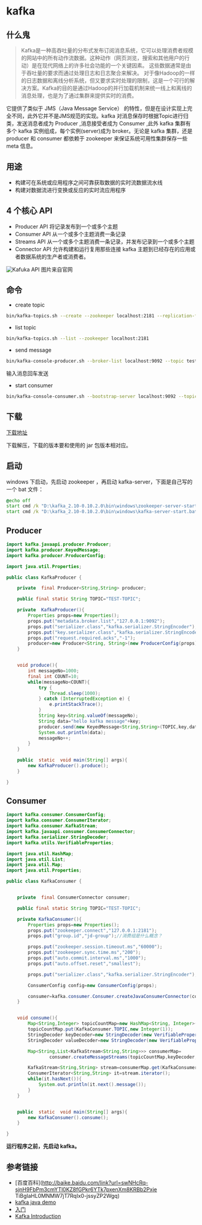 # kafka

## 什么鬼
> Kafka是一种高吞吐量的分布式发布订阅消息系统，它可以处理消费者规模的网站中的所有动作流数据。这种动作（网页浏览，搜索和其他用户的行动）是在现代网络上的许多社会功能的一个关键因素。 这些数据通常是由于吞吐量的要求而通过处理日志和日志聚合来解决。 对于像Hadoop的一样的日志数据和离线分析系统，但又要求实时处理的限制，这是一个可行的解决方案。Kafka的目的是通过Hadoop的并行加载机制来统一线上和离线的消息处理，也是为了通过集群来提供实时的消费。

它提供了类似于 JMS（Java Message Service） 的特性，但是在设计实现上完全不同，此外它并不是JMS规范的实现。kafka 对消息保存时根据Topic进行归类，发送消息者成为 Producer ,消息接受者成为 Consumer ,此外 kafka 集群有多个 kafka 实例组成，每个实例(server)成为 broker。无论是 kafka 集群，还是 producer 和 consumer 都依赖于 zookeeper 来保证系统可用性集群保存一些 meta 信息。

## 用途

- 构建可在系统或应用程序之间可靠获取数据的实时流数据流水线
- 构建对数据流进行变换或反应的实时流应用程序

## 4 个核心 API

- Producer API 将记录发布到一个或多个主题
- Consumer API 从一个或多个主题消费一条记录
- Streams API 从一个或多个主题消费一条记录，并发布记录到一个或多个主题
- Connector API 允许构建和运行复用那些连接 kafka 主题到已经存在的应用或者数据系统的生产者或消费者。

![Kafuka API](./image/kafka-apis.png)
图片来自官网

## 命令
- create topic
```bash
bin/kafka-topics.sh --create --zookeeper localhost:2181 --replication-factor 1 --partitions 1 --topic test
```
- list topic
```bash
bin/kafka-topics.sh --list --zookeeper localhost:2181
```

- send message

```bash
bin/kafka-console-producer.sh --broker-list localhost:9092 --topic test
```
输入消息回车发送

- start consumer
```bash
bin/kafka-console-consumer.sh --bootstrap-server localhost:9092 --topic test --from-beginning
```

## 下载

[下载地址](http://kafka.apache.org/downloads)

下载解压，下载的版本要和使用的 jar 包版本相对应。

## 启动
windows 下启动，先启动 zookeeper ，再启动 kafka-server，下面是自己写的一个 bat 文件：

```bat
@echo off
start cmd /k "D:\kafka_2.10-0.10.2.0\bin\windows\zookeeper-server-start.bat D:\kafka_2.10-0.10.2.0\config\zookeeper.properties"
start cmd /k "D:\kafka_2.10-0.10.2.0\bin\windows\kafka-server-start.bat D:\kafka_2.10-0.10.2.0\config\server.properties"
```

## Producer

```java
import kafka.javaapi.producer.Producer;
import kafka.producer.KeyedMessage;
import kafka.producer.ProducerConfig;

import java.util.Properties;

public class KafkaProducer {

    private  final Producer<String,String> producer;

    public final static String TOPIC="TEST-TOPIC";

    private  KafkaProducer(){
        Properties props=new Properties();
        props.put("metadata.broker.list","127.0.0.1:9092");
        props.put("serializer.class","kafka.serializer.StringEncoder");
        props.put("key.serializer.class","kafka.serializer.StringEncoder");
        props.put("request.required.acks","-1");
        producer=new Producer<String, String>(new ProducerConfig(props)) ;
    }


    void produce(){
        int messageNo=1000;
        final int COUNT=10;
        while(messageNo<COUNT){
            try {
                Thread.sleep(1000);
            } catch (InterruptedException e) {
                e.printStackTrace();
            }
            String key=String.valueOf(messageNo);
            String data="hello kafka message"+key;
            producer.send(new KeyedMessage<String,String>(TOPIC,key,data));
            System.out.println(data);
            messageNo++;
        }
    }

    public  static  void main(String[] args){
        new KafkaProducer().produce();
    }

}
```

## Consumer

```java
import kafka.consumer.ConsumerConfig;
import kafka.consumer.ConsumerIterator;
import kafka.consumer.KafkaStream;
import kafka.javaapi.consumer.ConsumerConnector;
import kafka.serializer.StringDecoder;
import kafka.utils.VerifiableProperties;

import java.util.HashMap;
import java.util.List;
import java.util.Map;
import java.util.Properties;

public class KafkaConsumer {


    private  final ConsumerConnector consumer;

    public final static String TOPIC="TEST-TOPIC";

    private KafkaConsumer(){
        Properties props=new Properties();
        props.put("zookeeper.connect","127.0.0.1:2181");
        props.put("group.id","jd-group");//消费组是什么概念？

        props.put("zookeeper.session.timeout.ms","60000");
        props.put("zookeeper.sync.time.ms","200");
        props.put("auto.commit.interval.ms","1000");
        props.put("auto.offset.reset","smallest");

        props.put("serializer.class","kafka.serializer.StringEncoder");

        ConsumerConfig config=new ConsumerConfig(props);

        consumer=kafka.consumer.Consumer.createJavaConsumerConnector(config);
    }


    void consume(){
        Map<String,Integer> topicCountMap=new HashMap<String, Integer>();
        topicCountMap.put(KafkaConsumer.TOPIC,new Integer(1));
        StringDecoder keyDecoder=new StringDecoder(new VerifiableProperties());
        StringDecoder valueDecoder=new StringDecoder(new VerifiableProperties());

        Map<String,List<KafkaStream<String,String>>> consumerMap=
                consumer.createMessageStreams(topicCountMap,keyDecoder,valueDecoder);

        KafkaStream<String,String> stream=consumerMap.get(KafkaConsumer.TOPIC).get(0);
        ConsumerIterator<String,String> it=stream.iterator();
        while(it.hasNext()){
            System.out.println(it.next().message());
        }
    }


    public  static  void main(String[] args){
        new KafkaConsumer().consume();
    }

}
```

**运行程序之前，先启动 kafka。**

## 参考链接
- [百度百科](http://baike.baidu.com/link?url=swNHcRq-sjnH9FbPm3cmYTl0KZ8fGPkr6YTk7pxenXm8KRBb2Pxje
TiBgIaHL0MNMW7jT7RqIx0-jssyZP2Wgq)
- [kafka java demo](http://wandejun1012.iteye.com/blog/2310349)
- [入门](http://www.cnblogs.com/likehua/p/3999538.html)
- [Kafka Introduction](http://kafka.apache.org/intro)
